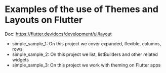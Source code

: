 # Examples of the use of Themes and Layouts on Flutter

Doc: https://flutter.dev/docs/development/ui/layout

- simple_sample_1: On this project we cover expanded, flexible, columns, rows
- simple_sample_2: On this project we list, listBuilders and other related widgets
- simple_sample_3: On this project we work with theming on Flutter apps
  